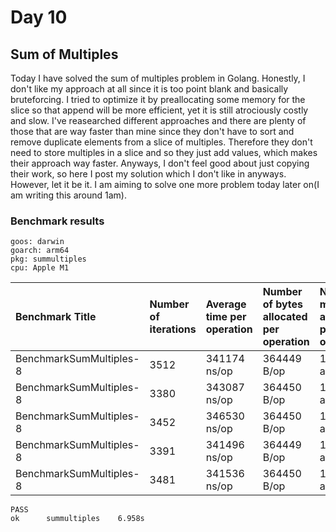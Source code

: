 # Day 10 #

## Sum of Multiples ##

Today I have solved the sum of multiples problem in Golang. Honestly, I don't like
my approach at all since it is too point blank and basically bruteforcing. I tried to
optimize it by preallocating some memory for the slice so that append will be more
efficient, yet it is still atrociously costly and slow. I've reasearched different
approaches and there are plenty of those that are way faster than mine since
they don't have to sort and remove duplicate elements from a slice of multiples.
Therefore they don't need to store multiples in a slice and so they just add values,
which makes their approach way faster. Anyways, I don't feel good about just copying
their work, so here I post my solution which I don't like in anyways. However, let it
be it. I am aiming to solve one more problem today later on(I am writing this around 1am).

### Benchmark results ###

```shell
goos: darwin
goarch: arm64
pkg: summultiples
cpu: Apple M1
```

|Benchmark Title|Number of iterations|Average time per operation|Number of bytes allocated per operation|Number of memory allocations per operation
|:---|:---|:---|:---|:---
|BenchmarkSumMultiples-8             |3512            |341174 ns/op          |364449 B/op         |17 allocs/op
|BenchmarkSumMultiples-8             |3380            |343087 ns/op          |364450 B/op         |17 allocs/op
|BenchmarkSumMultiples-8             |3452            |346530 ns/op          |364450 B/op         |17 allocs/op
|BenchmarkSumMultiples-8             |3391            |341496 ns/op          |364449 B/op         |17 allocs/op
|BenchmarkSumMultiples-8             |3481            |341536 ns/op          |364450 B/op         |17 allocs/op

```shell
PASS
ok      summultiples    6.958s
```
